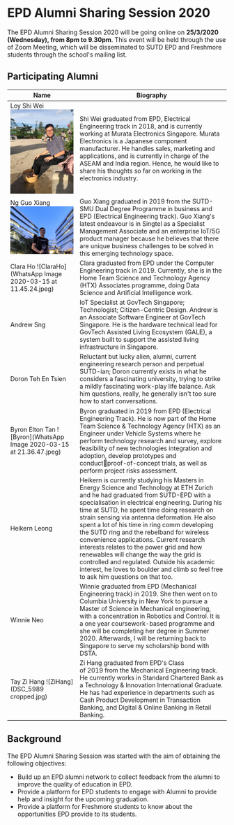 # EPD Alumni Sharing Session 2020
The EPD Alumni Sharing Session 2020 will be going online on **25/3/2020 (Wednesday), from 8pm to 9.30pm**. This event will be held through the use of Zoom Meeting, which will be disseminated to SUTD EPD and Freshmore students through the school's mailing list.   


## Participating Alumni

Name | Biography
------------ | -------------
Loy Shi Wei ![ShiWei](88302177_133282598094003_9118223119960506368_n.jpg)| Shi Wei graduated from EPD, Electrical Engineering track in 2018, and is currently working at Murata Electronics Singapore. Murata Electronics is a Japanese component manufacturer. He handles sales, marketing and applications, and is currently in charge of the ASEAM and India region. Hence, he would like to share his thoughts so far on working in the electronics industry. 
Ng Guo Xiang ![GuoXiang](photo6300656039447603626.jpg)| Guo Xiang graduated in 2019 from the SUTD-SMU Dual Degree Programme in business and EPD (Electrical Engineering track). Guo Xiang's latest endeavour is in Singtel as a Specialist Management Associate and an enterprise IoT/5G product manager because he believes that there are unique business challenges to be solved in this emerging technology space. |
Clara Ho ![ClaraHo](WhatsApp Image 2020-03-15 at 11.45.24.jpeg)| Clara graduated from EPD under the Computer Engineering track in 2019. Currently, she is in the Home Team Science and Technology Agency (HTX) Associates programme, doing Data Science and Artificial Intelligence work. | 
Andrew Sng | IoT Specialist at GovTech Singapore; Technologist; Citizen-Centric Design. Andrew is an Associate Software Engineer at GovTech Singapore. He is the hardware technical lead for GovTech Assisted Living Ecosystem (GALE), a system built to support the assisted living infrastructure in Singapore. | 
Doron Teh En Tsien | Reluctant but lucky alien, alumni, current engineering research person and perpetual SUTD-ian; Doron currently exists in what he considers a fascinating university, trying to strike a mildly fascinating work-play life balance. Ask him questions, really, he generally isn't too sure how to start conversations. | 
Byron Elton Tan ![Byron](WhatsApp Image 2020-03-15 at 21.36.47.jpeg)| Byron graduated in 2019 from EPD (Electrical Engineering Track). He is now part of the Home Team Science & Technology Agency (HTX) as an Engineer under Vehicle Systems where he perform technology research and survey, explore feasibility of new technologies integration and adoption, develop prototypes and conductproof-of-concept trials, as well as perform project risks assessment. |
Heikern Leong | Heikern is currently studying his Masters in Energy Science and Technology at ETH Zurich and he had graduated from SUTD-EPD with a specialisation in electrical engineering. During his time at SUTD, he spent time doing research on strain sensing via antenna deformation. He also spent a lot of his time in ring comm developing the SUTD ring and the rebelband for wireless convenience applications. Current research interests relates to the power grid and how renewables will change the way the grid is controlled and regulated. Outside his academic interest, he loves to boulder and climb so feel free to ask him questions on that too.|
Winnie Neo | Winnie graduated from EPD (Mechanical Engineering track) in 2019. She then went on to Columbia University in New York to pursue a Master of Science in Mechanical engineering, with a concentration in Robotics and Control. It is a one year coursework-based programme and she will be completing her degree in Summer 2020. Afterwards, I will be returning back to Singapore to serve my scholarship bond with DSTA. |
Tay Zi Hang ![ZiHang](DSC_5989 cropped.jpg) | Zi Hang graduated from EPD's Class of 2019 from the Mechanical Engineering track. He currently works in Standard Chartered Bank as a Technology & Innovation International Graduate. He has had experience in departments such as Cash Product Development in Transaction Banking, and Digital & Online Banking in Retail Banking. | 







## Background
The EPD Alumni Sharing Session was started with the aim of obtaining the following objectives: 
- Build up an EPD alumni network to collect feedback from the alumni to improve the quality of education in EPD.
- Provide a platform for EPD students to engage with Alumni to provide help and insight for the upcoming graduation. 
- Provide a platform for Freshmore students to know about the opportunities EPD provide to its students.

